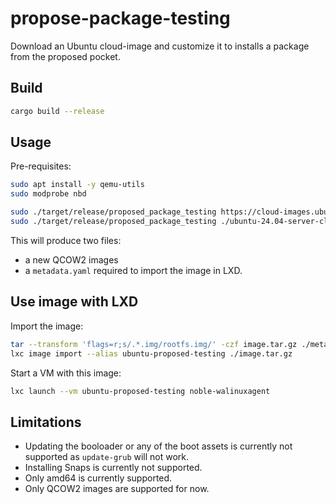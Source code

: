 # propose-package-testing

Download an Ubuntu cloud-image and customize it to installs a package from the proposed pocket.

## Build

```bash
cargo build --release
```

## Usage

Pre-requisites:

```bash
sudo apt install -y qemu-utils
sudo modprobe nbd
```

```bash
sudo ./target/release/proposed_package_testing https://cloud-images.ubuntu.com/releases/noble/release/ubuntu-24.04-server-cloudimg-amd64.img walinuxagent
sudo ./target/release/proposed_package_testing ./ubuntu-24.04-server-cloudimg-amd64.img walinuxagent
```

This will produce two files:
 * a new QCOW2 images
 * a `metadata.yaml` required to import the image in LXD.

## Use image with LXD

Import the image:

```bash
tar --transform 'flags=r;s/.*.img/rootfs.img/' -czf image.tar.gz ./metadata.yaml ./ubuntu-24.04-server-cloudimg-amd64_walinuxagent_proposed.img
lxc image import --alias ubuntu-proposed-testing ./image.tar.gz
```

Start a VM with this image:

```bash
lxc launch --vm ubuntu-proposed-testing noble-walinuxagent
```

## Limitations

 * Updating the booloader or any of the boot assets is currently not supported as `update-grub` will not work.
 * Installing Snaps is currently not supported.
 * Only amd64 is currently supported.
 * Only QCOW2 images are supported for now.

